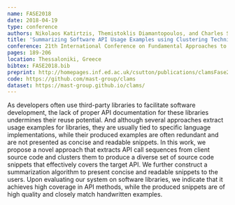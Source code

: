 ```yaml
---
name: FASE2018
date: 2018-04-19
type: conference
authors: Nikolaos Katirtzis, Themistoklis Diamantopoulos, and Charles Sutton
title: 'Summarizing Software API Usage Examples using Clustering Techniques'
conference: 21th International Conference on Fundamental Approaches to Software Engineering (FASE)
pages: 189-206
location: Thessaloniki, Greece
bibtex: FASE2018.bib
preprint: http://homepages.inf.ed.ac.uk/csutton/publications/clamsFase2018.pdf
code: https://github.com/mast-group/clams
dataset: https://mast-group.github.io/clams/
---
```


As developers often use third-party libraries to facilitate software development, the
lack of proper API documentation for these libraries undermines their reuse potential.
And although several approaches extract usage examples for libraries, they are usually
tied to specific language implementations, while their produced examples are often
redundant and are not presented as concise and readable snippets. In this work, we
propose a novel approach that extracts API call sequences from client source code and
clusters them to produce a diverse set of source code snippets that effectively covers
the target API. We further construct a summarization algorithm to present concise and
readable snippets to the users. Upon evaluating our system on software libraries, we
indicate that it achieves high coverage in API methods, while the produced snippets
are of high quality and closely match handwritten examples.
